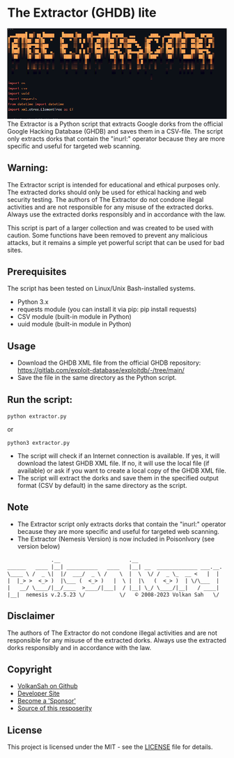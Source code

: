 # The Extractor (GHDB) lite
<img src="extractor.png">
The Extractor is a Python script that extracts Google dorks from the official Google Hacking Database (GHDB) and saves them in a CSV-file. The script only extracts dorks that contain the "inurl:" operator because they are more specific and useful for targeted web scanning.

## Warning: 
The Extractor script is intended for educational and ethical purposes only. The extracted dorks should only be used for ethical hacking and web security testing. The authors of The Extractor do not condone illegal activities and are not responsible for any misuse of the extracted dorks. Always use the extracted dorks responsibly and in accordance with the law.

This script is part of a larger collection and was created to be used with caution. Some functions have been removed to prevent any malicious attacks, but it remains a simple yet powerful script that can be used for bad sites.

## Prerequisites
The script has been tested on Linux/Unix Bash-installed systems.
- Python 3.x
- requests module (you can install it via pip: pip install requests)
- CSV module (built-in module in Python)
- uuid module (built-in module in Python)
## Usage
- Download the GHDB XML file from the official GHDB repository: https://gitlab.com/exploit-database/exploitdb/-/tree/main/
- Save the file in the same directory as the Python script.
## Run the script:
```shell
python extractor.py 
```
or

```shell
python3 extractor.py
```



- The script will check if an Internet connection is available. If yes, it will download the latest GHDB XML file. If no, it will use the local file (if available) or ask if you want to create a local copy of the GHDB XML file.
- The script will extract the dorks and save them in the specified output format (CSV by default) in the same directory as the script.
## Note
- The Extractor script only extracts dorks that contain the "inurl:" operator because they are more specific and useful for targeted web scanning.
- The Extractor (Nemesis Version) is now included in PoisonIvory (see version below)
```
              .__                      .__                          
______   ____ |__| __________   ____   |__| __  _____________ ___.__.
\____ \ /  _ \|  |/  ___/  _ \ /    \  |  \  \/ /  _ \_  __ <   |  |
|  |_> >  <_> )  |\___ (  <_> )   |  \ |  |\   (  <_> )  | \/\___  |
|   __/ \____/|__/____  >____/|___|  / |__| \_/ \____/|__|   / ____|
|__|  nemesis v.2.5.23 \/           \/   © 2008-2023 Volkan Sah   \/   
```
## Disclaimer
The authors of The Extractor do not condone illegal activities and are not responsible for any misuse of the extracted dorks. Always use the extracted dorks responsibly and in accordance with the law.
## Copyright
- [VolkanSah on Github](https://github.com/volkansah)
- [Developer Site](https://volkansah.github.io)
- [Become a 'Sponsor'](https://github.com/sponsors/volkansah)
- [Source of this resposerity](https://github.com/VolkanSah/The_Extractor.py)
## License
This project is licensed under the MIT - see the [LICENSE](LICENSE) file for details.

